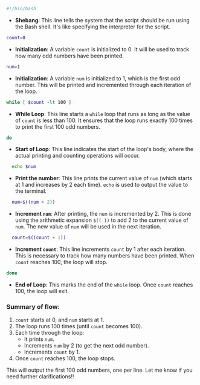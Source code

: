 ```bash
#!/bin/bash
```
- **Shebang**: This line tells the system that the script should be run using the Bash shell. It's like specifying the interpreter for the script.

```bash
count=0
```
- **Initialization**: A variable `count` is initialized to 0. It will be used to track how many odd numbers have been printed.

```bash
num=1
```
- **Initialization**: A variable `num` is initialized to 1, which is the first odd number. This will be printed and incremented through each iteration of the loop.

```bash
while [ $count -lt 100 ]
```
- **While Loop**: This line starts a `while` loop that runs as long as the value of `count` is less than 100. It ensures that the loop runs exactly 100 times to print the first 100 odd numbers.

```bash
do
```
- **Start of Loop**: This line indicates the start of the loop's body, where the actual printing and counting operations will occur.

```bash
  echo $num
```
- **Print the number**: This line prints the current value of `num` (which starts at 1 and increases by 2 each time). `echo` is used to output the value to the terminal.

```bash
  num=$((num + 2))
```
- **Increment `num`**: After printing, the `num` is incremented by 2. This is done using the arithmetic expansion `$(( ))` to add 2 to the current value of `num`. The new value of `num` will be used in the next iteration.

```bash
  count=$((count + 1))
```
- **Increment `count`**: This line increments `count` by 1 after each iteration. This is necessary to track how many numbers have been printed. When `count` reaches 100, the loop will stop.

```bash
done
```
- **End of Loop**: This marks the end of the `while` loop. Once `count` reaches 100, the loop will exit.

### Summary of flow:
1. `count` starts at 0, and `num` starts at 1.
2. The loop runs 100 times (until `count` becomes 100).
3. Each time through the loop:
   - It prints `num`.
   - Increments `num` by 2 (to get the next odd number).
   - Increments `count` by 1.
4. Once `count` reaches 100, the loop stops.

This will output the first 100 odd numbers, one per line. Let me know if you need further clarifications!!
